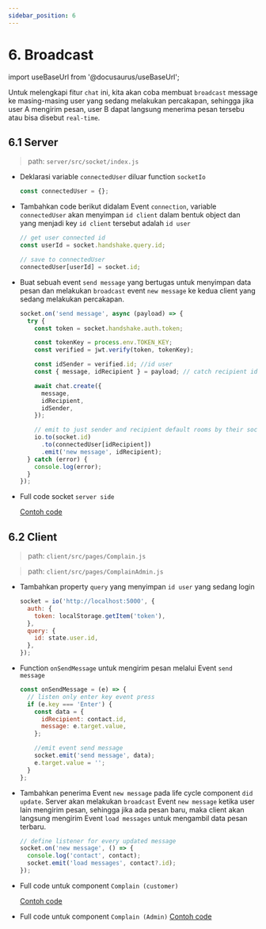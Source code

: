 ```yaml
---
sidebar_position: 6
---
```


# 6. Broadcast

import useBaseUrl from '@docusaurus/useBaseUrl';

Untuk melengkapi fitur `chat` ini, kita akan coba membuat `broadcast` message ke masing-masing user yang sedang melakukan percakapan, sehingga jika user A mengirim pesan, user B dapat langsung menerima pesan tersebu atau bisa disebut `real-time`.

## 6.1 Server

> path: `server/src/socket/index.js`

- Deklarasi variable `connectedUser` diluar function `socketIo`

  ```js
  const connectedUser = {};
  ```

- Tambahkan code berikut didalam Event `connection`, variable `connectedUser` akan menyimpan `id client` dalam bentuk object dan yang menjadi key `id client` tersebut adalah `id user`

  ```js
  // get user connected id
  const userId = socket.handshake.query.id;

  // save to connectedUser
  connectedUser[userId] = socket.id;
  ```

- Buat sebuah event `send message` yang bertugas untuk menyimpan data pesan dan melakukan `broadcast` event `new message` ke kedua client yang sedang melakukan percakapan.

  ```js {18-20}
  socket.on('send message', async (payload) => {
    try {
      const token = socket.handshake.auth.token;

      const tokenKey = process.env.TOKEN_KEY;
      const verified = jwt.verify(token, tokenKey);

      const idSender = verified.id; //id user
      const { message, idRecipient } = payload; // catch recipient id and message sent from client

      await chat.create({
        message,
        idRecipient,
        idSender,
      });

      // emit to just sender and recipient default rooms by their socket id
      io.to(socket.id)
        .to(connectedUser[idRecipient])
        .emit('new message', idRecipient);
    } catch (error) {
      console.log(error);
    }
  });
  ```

- Full code socket `server side`

  <a class="btn-example-code" href="https://github.com/demo-dumbways/ebook-code-results-stage-2-socket-io-backend/blob/master/src/socket/index.js">
    Contoh code
    </a>

## 6.2 Client

> path: `client/src/pages/Complain.js`

> path: `client/src/pages/ComplainAdmin.js`

- Tambahkan property `query` yang menyimpan `id user` yang sedang login

  ```js {5-7}
  socket = io('http://localhost:5000', {
    auth: {
      token: localStorage.getItem('token'),
    },
    query: {
      id: state.user.id,
    },
  });
  ```

- Function `onSendMessage` untuk mengirim pesan melalui Event `send message`

  ```js {4-7,10}
  const onSendMessage = (e) => {
    // listen only enter key event press
    if (e.key === 'Enter') {
      const data = {
        idRecipient: contact.id,
        message: e.target.value,
      };

      //emit event send message
      socket.emit('send message', data);
      e.target.value = '';
    }
  };
  ```

- Tambahkan penerima Event `new message` pada life cycle component `did update`. Server akan melakukan `broadcast` Event `new message` ketika user lain mengirim pesan, sehingga jika ada pesan baru, maka client akan langsung mengirim Event `load messages` untuk mengambil data pesan terbaru.

  ```js {2-5}
  // define listener for every updated message
  socket.on('new message', () => {
    console.log('contact', contact);
    socket.emit('load messages', contact?.id);
  });
  ```

- Full code untuk component `Complain (customer)`

  <a class="btn-example-code" href="https://github.com/demo-dumbways/ebook-code-results-stage-2-socket-io-frontend/blob/master/src/pages/Complain.js">
  Contoh code
  </a>

- Full code untuk component `Complain (Admin)`
  <a class="btn-example-code" href="https://github.com/demo-dumbways/ebook-code-results-stage-2-socket-io-frontend/blob/master/src/pages/ComplainAdmin.js">
  Contoh code
  </a>
